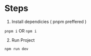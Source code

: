 

# Steps

1. Install dependicies ( pnpm preffered )

``` pnpm i ```
OR
``` npm i ```

2. Run Project 

``` npm run dev ```
